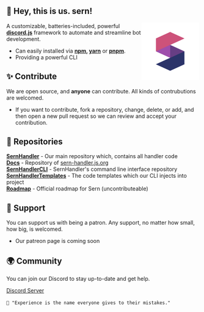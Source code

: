 ## 👋 Hey, this is us. sern!

<img src="https://raw.githubusercontent.com/sern-handler/.github/main/17B1B166-605F-4C79-9D64-EF544942CAB2.png" alt="Banner" width="150" align="right">

A customizable, batteries-included, powerful **[discord.js](https://discord.js.org)** framework to automate and streamline bot development.

* Can easily installed via **[npm](https://npmjs.org), [yarn](https://yarnpkg.com)** or **[pnpm](https://pnpm.io)**.
* Providing a powerful CLI

## ✨ Contribute
We are open source, and **anyone** can contribute. All kinds of contrubutions are welcomed.

- If you want to contribute, fork a repository, change, delete, or add, and then open a new pull request so we can review and accept your contribution. 

## 📕 Repositories
**[SernHandler](https://github.com/sern-handler/handler)** - Our main repository which, contains all handler code <br>
**[Docs](https://github.com/sern-handler/docs)** - Repository of <a href="https://sern-handler.js.org">sern-handler.js.org</a><br>
**[SernHandlerCLI](https://github.com/sern-handler/cli)** - SernHandler's command line interface repository <br>
**[SernHandlerTemplates](https://github.com/sern-handler/templates)** - The code templates which our CLI injects into project <br>
**[Roadmap](https://github.com/sern-handler/roadmap)** - Official roadmap for Sern (uncontributeable) <br>

## 💖 Support
You can support us with being a patron. Any support, no matter how small, how big, is welcomed.

* Our patreon page is coming soon

## 🌍 Community
You can join our Discord to stay up-to-date and get help.

[Discord Server](https://discord.com/invite/mmyCTnYtbF)

`💭 "Experience is the name everyone gives to their mistakes."`
